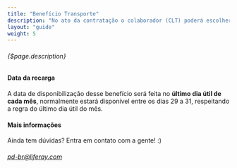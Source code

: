 ```yaml
---
title: "Benefício Transporte"
description: "No ato da contratação o colaborador (CLT) poderá escolher se opta pelo vale transporte, utilizado para transporte público. "
layout: "guide"
weight: 5
---
```


###### {$page.description}

<article id="1">

#### Data da recarga

A data de disponibilização desse benefício será feita no <b>último dia útil de cada mês</b>, normalmente estará disponível entre os dias 29 a 31, respeitando a regra do último dia útil do mês.

</article>

<article id="4">

#### Mais informações

Ainda tem dúvidas? Entra em contato com a gente! :)

###### <pd-br@liferay.com>

</article>